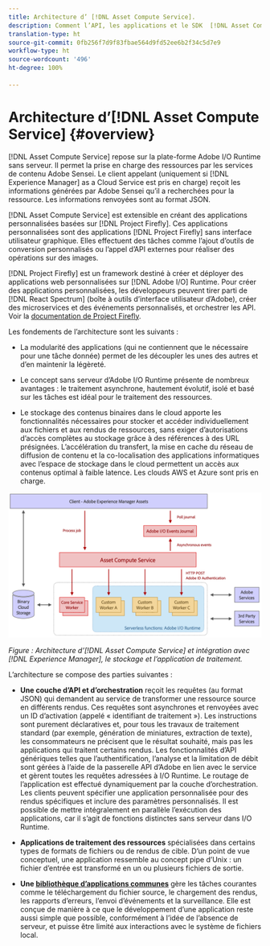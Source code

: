 ```yaml
---
title: Architecture d’ [!DNL Asset Compute Service].
description: Comment l’API, les applications et le SDK  [!DNL Asset Compute Service]  fonctionnent ensemble pour fournir un service de traitement des ressources natif dans le cloud.
translation-type: ht
source-git-commit: 0fb256f7d9f83fbae564d9fd52ee6b2f34c5d7e9
workflow-type: ht
source-wordcount: '496'
ht-degree: 100%

---
```



# Architecture d’[!DNL Asset Compute Service] {#overview}

[!DNL Asset Compute Service] repose sur la plate-forme Adobe I/O Runtime sans serveur. Il permet la prise en charge des ressources par les services de contenu Adobe Sensei. Le client appelant (uniquement si [!DNL Experience Manager] as a Cloud Service est pris en charge) reçoit les informations générées par Adobe Sensei qu’il a recherchées pour la ressource. Les informations renvoyées sont au format JSON.

[!DNL Asset Compute Service] est extensible en créant des applications personnalisées basées sur [!DNL Project Firefly]. Ces applications personnalisées sont des applications [!DNL Project Firefly] sans interface utilisateur graphique. Elles effectuent des tâches comme l’ajout d’outils de conversion personnalisés ou l’appel d’API externes pour réaliser des opérations sur des images.

[!DNL Project Firefly] est un framework destiné à créer et déployer des applications web personnalisées sur [!DNL Adobe I/O] Runtime. Pour créer des applications personnalisées, les développeurs peuvent tirer parti de [!DNL React Spectrum] (boîte à outils d’interface utilisateur d’Adobe), créer des microservices et des événements personnalisés, et orchestrer les API. Voir la [documentation de Project Firefly](https://www.adobe.io/apis/experienceplatform/project-firefly/docs.html).

Les fondements de l’architecture sont les suivants :

* La modularité des applications (qui ne contiennent que le nécessaire pour une tâche donnée) permet de les découpler les unes des autres et d’en maintenir la légèreté.

* Le concept sans serveur d’Adobe I/O Runtime présente de nombreux avantages : le traitement asynchrone, hautement évolutif, isolé et basé sur les tâches est idéal pour le traitement des ressources.

* Le stockage des contenus binaires dans le cloud apporte les fonctionnalités nécessaires pour stocker et accéder individuellement aux fichiers et aux rendus de ressources, sans exiger d’autorisations d’accès complètes au stockage grâce à des références à des URL présignées. L’accélération du transfert, la mise en cache du réseau de diffusion de contenu et la co-localisation des applications informatiques avec l’espace de stockage dans le cloud permettent un accès aux contenus optimal à faible latence. Les clouds AWS et Azure sont pris en charge.

![Architecture d’Asset Compute Service](assets/architecture-diagram.png)

*Figure : Architecture d’[!DNL Asset Compute Service] et intégration avec [!DNL Experience Manager], le stockage et l’application de traitement.*

L’architecture se compose des parties suivantes :

* **Une couche d’API et d’orchestration** reçoit les requêtes (au format JSON) qui demandent au service de transformer une ressource source en différents rendus. Ces requêtes sont asynchrones et renvoyées avec un ID d’activation (appelé « identifiant de traitement »). Les instructions sont purement déclaratives et, pour tous les travaux de traitement standard (par exemple, génération de miniatures, extraction de texte), les consommateurs ne précisent que le résultat souhaité, mais pas les applications qui traitent certains rendus. Les fonctionnalités d’API génériques telles que l’authentification, l’analyse et la limitation de débit sont gérées à l’aide de la passerelle API d’Adobe en lien avec le service et gèrent toutes les requêtes adressées à I/O Runtime. Le routage de l’application est effectué dynamiquement par la couche d’orchestration. Les clients peuvent spécifier une application personnalisée pour des rendus spécifiques et inclure des paramètres personnalisés. Il est possible de mettre intégralement en parallèle l’exécution des applications, car il s’agit de fonctions distinctes sans serveur dans I/O Runtime.

* **Applications de traitement des ressources** spécialisées dans certains types de formats de fichiers ou de rendus de cible. D’un point de vue conceptuel, une application ressemble au concept pipe d’Unix : un fichier d’entrée est transformé en un ou plusieurs fichiers de sortie.

* **Une [bibliothèque d’applications communes](https://github.com/adobe/asset-compute-sdk)** gère les tâches courantes comme le téléchargement du fichier source, le chargement des rendus, les rapports d’erreurs, l’envoi d’événements et la surveillance. Elle est conçue de manière à ce que le développement d’une application reste aussi simple que possible, conformément à l’idée de l’absence de serveur, et puisse être limité aux interactions avec le système de fichiers local.

<!-- TBD:

* About the YAML file?
* See [https://github.com/AdobeDocs/project-firefly/blob/master/getting_started/first_app.md#5-anatomy-of-a-project-firefly-application](https://github.com/AdobeDocs/project-firefly/blob/master/getting_started/first_app.md#5-anatomy-of-a-project-firefly-application).

* minimize description to custom applications
* remove all internal stuff (e.g. Photoshop application, API Gateway) from text and diagram
* update diagram to focus on 3rd party custom applications ONLY
* Explain important transactions/handshakes?
* Flow of assets/control? See the illustration on the Nui diagrams wiki.
* Illustrations. See the SVG shared by Alex.
* Exceptions? Limitations? Call-outs? Gotchas?
* Do we want to add what basic processing is not available currently, that is expected by existing AEM customers?
-->
